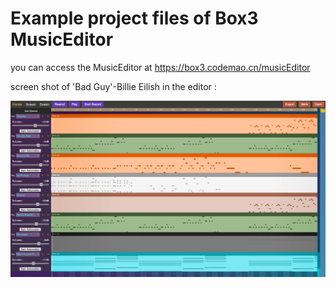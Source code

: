 # Example project files of Box3 MusicEditor

you can access the MusicEditor at https://box3.codemao.cn/musicEditor

screen shot of 'Bad Guy'-Billie Eilish in the editor :

![badguy](./img/badguy.png)






